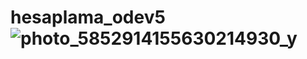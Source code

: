 # hesaplama_odev5![photo_5852914155630214930_y](https://user-images.githubusercontent.com/112012287/209451291-dbe30bbb-62c5-493c-8458-0d784ed62a89.jpg)
